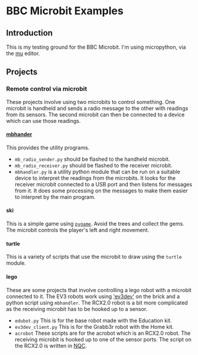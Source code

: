 # BBC Microbit Examples

## Introduction

This is my testing ground for the BBC Microbit.
I'm using micropython, via the [mu](https://github.com/ntoll/mu)
editor.

## Projects

### Remote control via microbit

These projects involve using two microbits to control something.  One
microbit is handheld and sends a radio message to the other with
readings from its sensors.  The second microbit can then be connected
to a device which can use those readings.


#### [mbhander](mbhander/README.md)

This provides the utility programs.

* `mb_radio_sender.py` should be flashed to the handheld microbit.
* `mb_radio_receiver.py` should be flashed to the receiver microbit.
* `mbhandler.py` is a utility python module that can be run on a
  suitable device to interpret the readings from the microbits.  It
  looks for the receiver microbit connected to a USB port and then
  listens for messages from it.  It does some processing on the
  messages to make them easier to interpret by the main program.

#### ski

This is a simple game using [`pygame`](http://www.pygame.org/).  Avoid
the trees and collect the gems.  The microbit controls the player's
left and right movement.

#### turtle

This is a variety of scripts that use the microbit to draw using the
`turtle` module.

#### lego

These are some projects that involve controlling a lego robot with a
microbit connected to it.  The EV3 robots work using
['ev3dev'](http://www.ev3dev.org/) on the brick and a python script
using `mbhandler`.  The RCX2.0 robot is a bit more complicated as the
receiving microbit has to be hooked up to a sensor.

* `edubot.py` This is for the base robot made with the Education kit.
* `ev3dev_client.py` This is for the Grabb3r robot with the Home kit.
* `acrobot` These scripts are for the acrobot which is an RCX2.0
  robot.  The receiving microbit is hooked up to one of the sensor
  ports.  The script on the RCX2.0 is written in
  [NQC](https://github.com/jverne/nqc.git).
